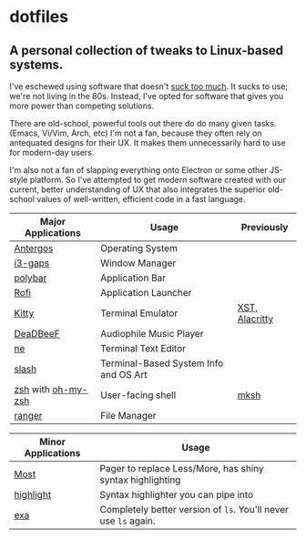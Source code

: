 # dotfiles
## A personal collection of tweaks to Linux-based systems.

I've eschewed using software that doesn't [suck too much][1]. It sucks to use; we're not living in the 80s.
Instead, I've opted for software that gives you more power than competing solutions.

There are old-school, powerful tools out there do do many given tasks. (Emacs, Vi/Vim, Arch, etc) I'm not a fan, because they often rely on antequated designs for their UX. It makes them unnecessarily hard to use for modern-day users.

I'm also not a fan of slapping everything onto Electron or some other JS-style platform. So I've attempted to get modern software created with our current, better understanding of UX that also integrates the superior old-school values of well-written, efficient code in a fast language.

| Major Applications             | Usage                                 | Previously
| ------------------------------ | ------------------------------------- | -----------
| [Antergos][6]                  | Operating System                      |
| [i3-gaps][9]                   | Window Manager                        |
| [polybar][10]                  | Application Bar                       |
| [Rofi][2]                      | Application Launcher                  |
| [Kitty][15]                    | Terminal Emulator                     | [XST][3], [Alacritty][14]
| [DeaDBeeF][4]                  | Audiophile Music Player               |
| [ne][5]                        | Terminal Text Editor                  |
| [slash][7]                     | Terminal-Based System Info and OS Art |
| [zsh][17] with [oh-my-zsh][18] | User-facing shell                     | [mksh][8]
| [ranger][13]                   | File Manager                          |

| Minor Applications | Usage                                 |
| ------------------ | ------------------------------------- |
| [Most][11]         | Pager to replace Less/More, has shiny syntax highlighting |
| [highlight][12]    | Syntax highlighter you can pipe into |
| [exa][16]          | Completely better version of `ls`. You'll never use `ls` again. |

[1]: https://suckless.org/
[2]: https://github.com/DaveDavenport/rofi
[3]: https://github.com/gnotclub/xst
[4]: https://github.com/DeaDBeeF-Player/deadbeef
[5]: http://ne.di.unimi.it/
[6]: https://antergos.com/
[7]: https://github.com/Nyctanthous/slash
[8]: https://www.mirbsd.org/mksh.htm
[9]: https://github.com/Airblader/i3
[10]: https://polybar.github.io/
[11]: https://www.jedsoft.org/most/
[12]: https://gitlab.com/saalen/highlight/tree/master
[13]: https://github.com/ranger/ranger
[14]: https://github.com/jwilm/alacritty
[15]: https://sw.kovidgoyal.net/kitty/
[16]: https://the.exa.website/
[17]: https://www.zsh.org/
[18]: https://ohmyz.sh/
